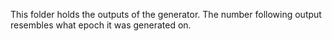 This folder holds the outputs of the generator. The number following output resembles what epoch it was generated on.
